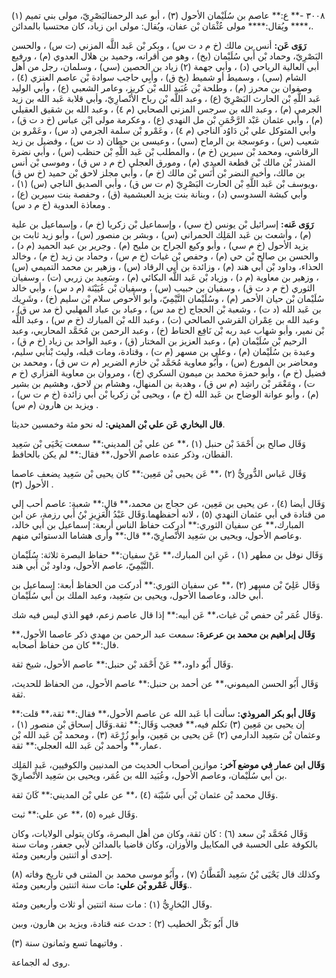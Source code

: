 ٣٠٠٨ -** ع:** عاصم بن سُلَيْمان الأحول (٣) ، أبو عبد الرحمنالبَصْرِيّ، مولى بني تميم (١) ،**** ويُقال:**** مولى عُثْمَان بْن عفان، ويُقال: مولى ابن زياد، كان محتسبا بالمدائن.

**رَوَى عَن:** أنس بن مالك (خ م د ت س) ، وبكر بْن عَبد اللَّه المزني (ت س) ، والحسن البَصْرِيّ، وحماد بْن أَبي سُلَيْمان (بخ) ، وهو من أقرانه، وحميد بن هلال العدوي (م) ، ورفيع أبي العالية الرياحي (د) ، وأبي جهمة (٢) زياد بن الحصين (سي) ، وسلمان، رجل من أهل الشام (سي) ، وسميط أو شميط (بخ ق) ، وأَبِي حاجب سوادة بْن عاصم العنزي (٤) ، وصفوان بن محرز (م) ، وطلحة بْن عُبَيد الله بْن كريز، وعامر الشعبي (ع) ، وأبي الوليد عَبد اللَّهِ بْن الحارث البَصْرِيّ (ع) ، وعبد اللَّه بْن رباح الأَنْصارِيّ، وأبي قلابة عَبد الله بن زيد الجرمي (م) ، وعبد الله بن سرجس المزني الصحابي (م ٤) ، وعبد الله بن شقيق العقيلي (م) ، وأبي عثمان عَبْد الرَّحْمَنِ بْن مل النهدي (ع) ، وعكرمة مولى ابْن عباس (خ د ت ق) ، وأبي المتوكل علي بْن دَاوُد الناجي (م ٤) ، وعَمْرو بْن سلمة الجرمي (د س) ، وعَمْرو بن شعيب (س) ، وعوسجة بن الرماح (سي) ، وعيسى بن حطان (د ت س) ، وفضيل بن زيد الرقاشي، ومحمد بْن سيرين (خ م) ، والمطلب بْن عَبد اللَّهِ بْن حنظب (س) ، وأبي نضرة المنذر بْن مالك بْن قطعة العبدي (م) ، ومورق العجلي (خ م د س ق) ، وموسى بْن أنس بن مالك، وأخيه النضر بْن أَنَس بْن مالك (خ م) ، وأبي مجلز لاحق بْن حميد (خ س ق) ،ويوسف بْن عَبد اللَّهِ بْن الحارث البَصْرِيّ (م ت س ق) ، وأبي الصديق الناجي (س) (١) ، وأبي كبشة السدوسي (د) ، وبنانة بنت يزيد العبشمية (ق) ، وحفصة بنت سيرين (ع) ، ومعاذة العدوية (خ م د س) .

**رَوَى عَنه:** إسرائيل بْن يونس (خ سي) ، وإسماعيل بْن زكريا (خ م) ، وإسماعيل بن علية (م) ، وأشعث بن عَبد المَلِك الحمراني (س) ، وبشر بن منصور (س) ، وأبو زيد ثابت بن يزيد الأحول (خ م سي) ، وأبو وكيع الجراح بن مليح (م) . وجرير بن عبد الحميد (م د) ، والحسن بن صالح بْن حي (م) ، وحفص بْن غياث (خ م س) ، وحماد بن زيد (خ م) ، وخالد الحذاء، وداود بْن أَبي هند (م) ، وزائدة بن أبي الرقاد (س) ، وزهير بن محمد التميمي (س) ، وزهير بن معاوية (م د) ، وزياد بْن عَبد اللَّه البكائي (م) ، وسَعِيد بن زربي (ت) ، وسفيان الثوري (خ م د ت ق) ، وسفيان بن حبيب (س) ، وسفيان بْن عُيَيْنَة (م د س) ، وأبي خالد سُلَيْمان بْن حيان الأحمر (م) ، وسُلَيْمان التَّيْمِيّ، وأبو الأَحوص سلام بْن سليم (خ) ، وشَرِيك بن عَبد الله (د ت) ، وشعبة بْن الحجاج (خ مد س) ، وعباد بن عباد المهلبي (خ مد س ق) ، وعبد الله بن عِمْران القرشي الصالحي (ت) ، وعبد الله بْن المبارك (خ م س) ، وعبد اللَّه بْن نمير، وأبو شهاب عبد ربه بْن نَافِع الحناط (خ) ، وعبد الرحمن بن مُحَمَّد المحاربي، وعبد الرحيم بْن سُلَيْمان (م) ، وعبد العزيز بن المختار (ق) ، وعبد الواحد بن زياد (خ م ق) ، وعبدة بن سُلَيْمان (م) ، وعلي بن مسهر (م ت) ، وقتادة، ومات قبله، وليث بْنأبي سليم، ومحاضر بن المورع (س) ، وأَبُو معاوية مُحَمَّد بْن خازم الضرير (م ت س ق) ، ومحمد بن فضيل (خ م) ، وأبو حمزة محمد بن ميمون السكري (خ) ، ومروان بن معاوية الفزاري (خ م ت) ، ومَعْمَر بْن راشِد (م س ق) ، وهدبة بن المنهال، وهشام بن لاحق، وهشيم بن بشير (م) ، وأبو عوانة الوضاح بن عَبد الله (خ م) ، ويحيى بْن زكريا بْن أَبي زائدة (خ م ت س) ، ويزيد بن هارون (م س) .

**قال البخاري عَن علي بْن المديني:** له نحو مئة وخمسين حديثا.

وَقَال صالح بن أَحْمَدَ بْن حنبل (١) ،** عن علي بْن المديني:** سمعت يَحْيَى بْن سَعِيد القطان، وذكر عنده عاصم الأحول،** فقال:** لم يكن بالحافظ.

وَقَال عَباس الدُّورِيُّ (٢) ،** عَن يحيى بْن مَعِين:** كان يحيى بْن سَعِيد يضعف عاصما الأحول (٣) .

وَقَال أيضا (٤) ، عن يحيى بن مَعِين، عن حجاج بن محمد،** قال:** شعبة: عاصم أحب إلي من قتادة في أبي عثمان النهدي (٥) ، لانه أحفظهما.وَقَال عَبْدُ الْعَزِيزِ بْنُ أَبي رزمة، عن ابن المبارك،** عن سفيان الثوري:** أدركت حفاظ الناس أربعة: إسماعيل بن أَبي خالد، وعاصم الأحول، ويحيى بن سَعِيد الأَنْصارِيّ،** قال:** وأرى هشاما الدستوائي منهم.

وَقَال نوفل بن مطهر (١) ، عَنِ ابن المبارك،** عَنْ سفيان:** حفاظ البصرة ثلاثة: سُلَيْمان التَّيْمِيّ، عاصم الأحول، وداود بْن أَبي هند.

وَقَال عَلِيّ بْن مسهر (٢) ،** عن سفيان الثوري:** أدركت من الحفاظ أبعة: إسماعيل بن أَبي خالد، وعاصما الأحول، ويحيى بن سَعِيد، وعبد الملك بن أَبي سُلَيْمان.

وَقَال عُمَر بْن حفص بْن غياث،** عَن أبيه:** إذا قال عاصم زعم، فهو الذي ليس فيه شك.

**وَقَال إبراهيم بن محمد بن عرعرة:** سمعت عبد الرحمن بن مهدي ذكر عاصما الأحول،** فال:** كان من حفاظ أصحابه.

وَقَال أَبُو داود،** عَنْ أَحْمَد بْن حنبل:** عاصم الأحول، شيخ ثقة.

وَقَال أَبُو الحسن الميموني،** عن أحمد بن حنبل:** عاصم الأحول، من الحفاظ للحديث، ثقة.

**وَقَال أبو بكر المروذي:** سألت أبا عَبد الله عن عاصم الأحول،** فقال:** ثقة،** قلت:** إن يحيى بن مَعِين (٣) تكلم فيه،** فعجب وَقَال:** ثقة.وَقَال إسحاق بْن منصور (١) ، وعثمان بْن سَعِيد الدارمي (٢) عَن يحيى بن مَعِين، وأبو زُرْعَة (٣) ، ومحمد بْن عَبد الله بْن عمار،** وأحمد بْن عَبد الله العجلي:** ثقة.

**وَقَال ابن عمار في موضع آخر:** موازين أصحاب الحديث من المدنيين والكوفيين، عَبد المَلِك بن أَبي سُلَيْمان، وعاصم الأحول، وعُبَيد الله بن عُمَر، ويحيى بن سَعِيد الأَنْصارِيّ.

وَقَال محمد بْن عثمان بْن أَبي شَيْبَة (٤) ،** عن علي بْن المديني:** كَانَ ثقة.

وَقَال غيره (٥) ،** عن علي:** ثبت.

وَقَال مُحَمَّد بْن سعد (٦) : كان ثقة، وكان من أهل البصرة، وكان يتولى الولايات، وكان بالكوفة على الحسبة في المكاييل والأوزان، وكان قاضيا بالمدائن لأبي جعفر، ومات سنة إحدى أو اثنتين وأربعين ومئة.

وكذلك قال يَحْيَى بْنُ سَعِيد الْقَطَّانُ (٧) ، وأَبُو موسى محمد بن المثنى في تاريخ وفاته (٨) .**وَقَال عَمْرو بْن علي:** مات سنة اثنتين وأربعين ومئة.

وقَال البُخارِيُّ (١) : مات سنة اثنتين أو ثلاث وأربعين ومئة.

قال أَبُو بَكْر الخطيب (٢) : حدث عنه قتادة، ويزيد بن هارون، وبين

وفاتيهما تسع وثمانون سنة (٣) .

روى له الجماعة.